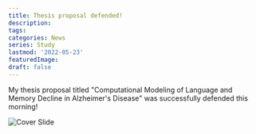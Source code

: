 ```yaml
---
title: Thesis proposal defended!
description:
tags: 
categories: News
series: Study
lastmod: '2022-05-23'
featuredImage: 
draft: false
---
```


<!--more-->

My thesis proposal titled "Computational Modeling of Language and Memory Decline in Alzheimer's Disease" was successfully defended this morning!  

![Cover Slide](/Defense_cover_page.jpg)

